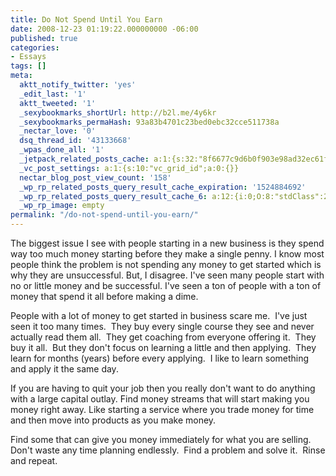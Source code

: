 ```yaml
---
title: Do Not Spend Until You Earn
date: 2008-12-23 01:19:22.000000000 -06:00
published: true
categories:
- Essays
tags: []
meta:
  aktt_notify_twitter: 'yes'
  _edit_last: '1'
  aktt_tweeted: '1'
  _sexybookmarks_shortUrl: http://b2l.me/4y6kr
  _sexybookmarks_permaHash: 93a83b4701c23bed0ebc32cce511738a
  _nectar_love: '0'
  dsq_thread_id: '43133668'
  _wpas_done_all: '1'
  _jetpack_related_posts_cache: a:1:{s:32:"8f6677c9d6b0f903e98ad32ec61f8deb";a:2:{s:7:"expires";i:1457629688;s:7:"payload";a:3:{i:0;a:1:{s:2:"id";i:1185;}i:1;a:1:{s:2:"id";i:1261;}i:2;a:1:{s:2:"id";i:39;}}}}
  _vc_post_settings: a:1:{s:10:"vc_grid_id";a:0:{}}
  nectar_blog_post_view_count: '158'
  _wp_rp_related_posts_query_result_cache_expiration: '1524884692'
  _wp_rp_related_posts_query_result_cache_6: a:12:{i:0;O:8:"stdClass":2:{s:7:"post_id";s:4:"1027";s:5:"score";s:17:"68.35848706534132";}i:1;O:8:"stdClass":2:{s:7:"post_id";s:4:"1192";s:5:"score";s:17:"58.94310421420184";}i:2;O:8:"stdClass":2:{s:7:"post_id";s:4:"1363";s:5:"score";s:17:"56.43121087335162";}i:3;O:8:"stdClass":2:{s:7:"post_id";s:3:"713";s:5:"score";s:18:"54.478472419792176";}i:4;O:8:"stdClass":2:{s:7:"post_id";s:3:"710";s:5:"score";s:17:"51.09059112683877";}i:5;O:8:"stdClass":2:{s:7:"post_id";s:4:"1229";s:5:"score";s:17:"47.50707218868476";}i:6;O:8:"stdClass":2:{s:7:"post_id";s:3:"872";s:5:"score";s:17:"47.50707218868476";}i:7;O:8:"stdClass":2:{s:7:"post_id";s:3:"664";s:5:"score";s:18:"47.233028593125404";}i:8;O:8:"stdClass":2:{s:7:"post_id";s:4:"4550";s:5:"score";s:18:"43.677384332493105";}i:9;O:8:"stdClass":2:{s:7:"post_id";s:4:"1513";s:5:"score";s:18:"42.901902002293866";}i:10;O:8:"stdClass":2:{s:7:"post_id";s:4:"1199";s:5:"score";s:17:"41.52954497991805";}i:11;O:8:"stdClass":2:{s:7:"post_id";s:3:"326";s:5:"score";s:17:"41.52954497991805";}}
  _wp_rp_image: empty
permalink: "/do-not-spend-until-you-earn/"
---
```

<p>The biggest issue I see with people starting in a new business is they spend way too much money starting before they make a single penny.  I know most people think the problem is not spending any money to get started which is why they are unsuccessful.  But, I disagree.  I've seen many people start with no or little money and be successful.  I've seen a ton of people with a ton of money that spend it all before making a dime.</p>
<p>People with a lot of money to get started in business scare me.  I've just seen it too many times.  They buy every single course they see and never actually read them all.  They get coaching from everyone offering it.  They buy it all.  But they don't focus on learning a little and then applying.  They learn for months (years) before every applying.  I like to learn something and apply it the same day.</p>
<p>If you are having to quit your job then you really don't want to do anything with a large capital outlay.  Find money streams that will start making you money right away.  Like starting a service where you trade money for time and then move into products as you make money.</p>
<p>Find some that can give you money immediately for what you are selling.  Don't waste any time planning endlessly.  Find a problem and solve it.  Rinse and repeat.</p>
